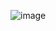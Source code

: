 ![image](https://github.com/C-implementations/My-first-game-with-pure-SDL-OpenGL/assets/90784007/06994433-b0a8-4f03-a5c8-b5c5824fc611)
